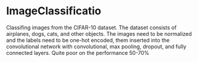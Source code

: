 # ImageClassificatio

Classifing images from the CIFAR-10 dataset. The dataset consists of airplanes, dogs, cats, and other objects. 
The images need to be normalized and the labels need to be one-hot encoded, them inserted into the convolutional network with convolutional, max pooling, dropout, and fully connected layers. Quite poor on the performance 50-70%
